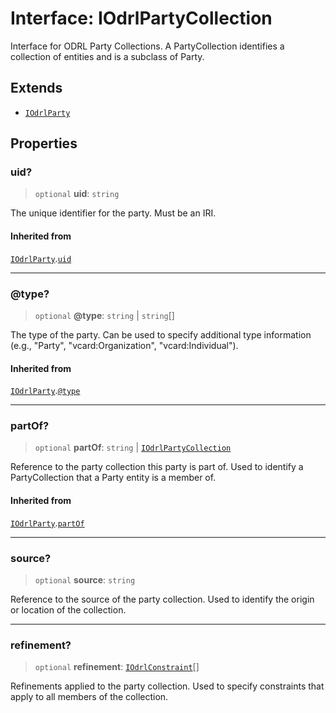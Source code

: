 # Interface: IOdrlPartyCollection

Interface for ODRL Party Collections.
A PartyCollection identifies a collection of entities and is a subclass of Party.

## Extends

- [`IOdrlParty`](IOdrlParty.md)

## Properties

### uid?

> `optional` **uid**: `string`

The unique identifier for the party.
Must be an IRI.

#### Inherited from

[`IOdrlParty`](IOdrlParty.md).[`uid`](IOdrlParty.md#uid)

***

### @type?

> `optional` **@type**: `string` \| `string`[]

The type of the party.
Can be used to specify additional type information (e.g., "Party",
"vcard:Organization", "vcard:Individual").

#### Inherited from

[`IOdrlParty`](IOdrlParty.md).[`@type`](IOdrlParty.md#@type)

***

### partOf?

> `optional` **partOf**: `string` \| [`IOdrlPartyCollection`](IOdrlPartyCollection.md)

Reference to the party collection this party is part of.
Used to identify a PartyCollection that a Party entity is a member of.

#### Inherited from

[`IOdrlParty`](IOdrlParty.md).[`partOf`](IOdrlParty.md#partof)

***

### source?

> `optional` **source**: `string`

Reference to the source of the party collection.
Used to identify the origin or location of the collection.

***

### refinement?

> `optional` **refinement**: [`IOdrlConstraint`](IOdrlConstraint.md)[]

Refinements applied to the party collection.
Used to specify constraints that apply to all members of the collection.
